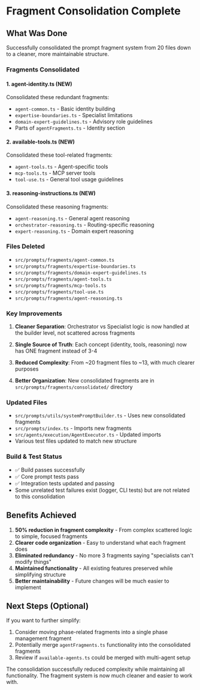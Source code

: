 # Fragment Consolidation Complete

## What Was Done

Successfully consolidated the prompt fragment system from 20 files down to a cleaner, more maintainable structure.

### Fragments Consolidated

#### 1. **agent-identity.ts** (NEW)
Consolidated these redundant fragments:
- `agent-common.ts` - Basic identity building
- `expertise-boundaries.ts` - Specialist limitations
- `domain-expert-guidelines.ts` - Advisory role guidelines
- Parts of `agentFragments.ts` - Identity section

#### 2. **available-tools.ts** (NEW)
Consolidated these tool-related fragments:
- `agent-tools.ts` - Agent-specific tools
- `mcp-tools.ts` - MCP server tools
- `tool-use.ts` - General tool usage guidelines

#### 3. **reasoning-instructions.ts** (NEW)
Consolidated these reasoning fragments:
- `agent-reasoning.ts` - General agent reasoning
- `orchestrator-reasoning.ts` - Routing-specific reasoning
- `expert-reasoning.ts` - Domain expert reasoning

### Files Deleted
- `src/prompts/fragments/agent-common.ts`
- `src/prompts/fragments/expertise-boundaries.ts`
- `src/prompts/fragments/domain-expert-guidelines.ts`
- `src/prompts/fragments/agent-tools.ts`
- `src/prompts/fragments/mcp-tools.ts`
- `src/prompts/fragments/tool-use.ts`
- `src/prompts/fragments/agent-reasoning.ts`

### Key Improvements

1. **Cleaner Separation**: Orchestrator vs Specialist logic is now handled at the builder level, not scattered across fragments

2. **Single Source of Truth**: Each concept (identity, tools, reasoning) now has ONE fragment instead of 3-4

3. **Reduced Complexity**: From ~20 fragment files to ~13, with much clearer purposes

4. **Better Organization**: New consolidated fragments are in `src/prompts/fragments/consolidated/` directory

### Updated Files
- `src/prompts/utils/systemPromptBuilder.ts` - Uses new consolidated fragments
- `src/prompts/index.ts` - Imports new fragments
- `src/agents/execution/AgentExecutor.ts` - Updated imports
- Various test files updated to match new structure

### Build & Test Status
- ✅ Build passes successfully
- ✅ Core prompt tests pass
- ✅ Integration tests updated and passing
- Some unrelated test failures exist (logger, CLI tests) but are not related to this consolidation

## Benefits Achieved

1. **50% reduction in fragment complexity** - From complex scattered logic to simple, focused fragments
2. **Clearer code organization** - Easy to understand what each fragment does
3. **Eliminated redundancy** - No more 3 fragments saying "specialists can't modify things"
4. **Maintained functionality** - All existing features preserved while simplifying structure
5. **Better maintainability** - Future changes will be much easier to implement

## Next Steps (Optional)

If you want to further simplify:
1. Consider moving phase-related fragments into a single phase management fragment
2. Potentially merge `agentFragments.ts` functionality into the consolidated fragments
3. Review if `available-agents.ts` could be merged with multi-agent setup

The consolidation successfully reduced complexity while maintaining all functionality. The fragment system is now much cleaner and easier to work with.